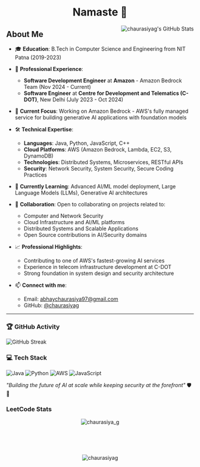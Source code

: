 <h1 align="center">Namaste 🙏</h1>

<img align="right" alt="chaurasiyag's GitHub Stats" src="https://awesome-github-stats.azurewebsites.net/user-stats/chaurasiyag?cardType=level-alternate&Border=DD272700&Background=00000000&Text=607DA5" />

## About Me

- 🎓 **Education**: B.Tech in Computer Science and Engineering from NIT Patna (2019-2023)

- 💼 **Professional Experience**: 
  - **Software Development Engineer** at **Amazon** - Amazon Bedrock Team (Nov 2024 - Current)
  - **Software Engineer** at **Centre for Development and Telematics (C-DOT)**, New Delhi (July 2023 - Oct 2024)

- 🚀 **Current Focus**: Working on Amazon Bedrock - AWS's fully managed service for building generative AI applications with foundation models


- 🛠️ **Technical Expertise**:
  - **Languages**: Java, Python, JavaScript, C++
  - **Cloud Platforms**: AWS (Amazon Bedrock, Lambda, EC2, S3, DynamoDB)
  - **Technologies**: Distributed Systems, Microservices, RESTful APIs
  - **Security**: Network Security, System Security, Secure Coding Practices

- 🌱 **Currently Learning**: Advanced AI/ML model deployment, Large Language Models (LLMs), Generative AI architectures

- 💞️ **Collaboration**: Open to collaborating on projects related to:
  - Computer and Network Security
  - Cloud Infrastructure and AI/ML platforms
  - Distributed Systems and Scalable Applications
  - Open Source contributions in AI/Security domains

- 📈 **Professional Highlights**:
  - Contributing to one of AWS's fastest-growing AI services
  - Experience in telecom infrastructure development at C-DOT
  - Strong foundation in system design and security architecture

- 📫 **Connect with me**: 
  - Email: abhaychaurasiya97@gmail.com
  - GitHub: [@chaurasiyag](https://github.com/chaurasiyag)

---

### 🏆 GitHub Activity
![GitHub Streak](https://github-readme-streak-stats.herokuapp.com/?user=chaurasiyag&theme=dark)

### 💻 Tech Stack
![Java](https://img.shields.io/badge/java-%23ED8B00.svg?style=for-the-badge&logo=openjdk&logoColor=white)
![Python](https://img.shields.io/badge/python-3670A0?style=for-the-badge&logo=python&logoColor=ffdd54)
![AWS](https://img.shields.io/badge/AWS-%23FF9900.svg?style=for-the-badge&logo=amazon-aws&logoColor=white)
![JavaScript](https://img.shields.io/badge/javascript-%23323330.svg?style=for-the-badge&logo=javascript&logoColor=%23F7DF1E)

*"Building the future of AI at scale while keeping security at the forefront"* 🛡️🤖




<h3 align="left">LeetCode Stats</h3>
<p align="center">
    <img align="center" src="https://leetcode.card.workers.dev/?username=chaurasiya_g&theme=auto" alt="chaurasiya_g" />
</p>



<br>
<br>
<br>
<p align="center">
    <img align="center" src="https://github-readme-stats.vercel.app/api/top-langs?username=chaurasiyag&show_icons=true&locale=en&layout=compact" alt="chaurasiyag" />
</p>

